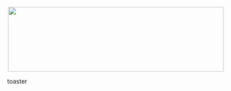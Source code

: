 <p align="center">
  <img width="500" height="150" src="https://i.undecidedfactor.com/1/banner.png">
</p>
toaster
